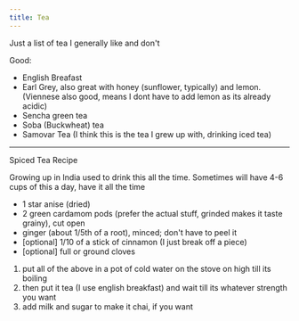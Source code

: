 ```yaml
---
title: Tea
---
```


Just a list of tea I generally like and don't

Good:

- English Breafast
- Earl Grey, also great with honey (sunflower, typically) and lemon. (Viennese also good, means I dont have to add lemon as its already acidic)
- Sencha green tea
- Soba (Buckwheat) tea
- Samovar Tea (I think this is the tea I grew up with, drinking iced tea)

---

Spiced Tea Recipe

Growing up in India used to drink this all the time. Sometimes will have 4-6 cups of this a day, have it all the time

- 1 star anise (dried)
- 2 green cardamom pods (prefer the actual stuff, grinded makes it taste grainy), cut open
- ginger (about 1/5th of a root), minced; don't have to peel it
- [optional] 1/10 of a stick of cinnamon (I just break off a piece)
- [optional] full or ground cloves

1. put all of the above in a pot of cold water on the stove on high till its boiling
1. then put it tea (I use english breakfast) and wait till its whatever strength you want
1. add milk and sugar to make it chai, if you want
